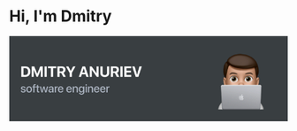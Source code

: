 # Hi, I'm Dmitry

<img src="https://raw.githubusercontent.com/Dimasikkkk/Dimasikkkk/main/img/main.png" alt="banner about me">
